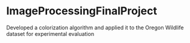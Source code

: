 # ImageProcessingFinalProject
Developed a colorization algorithm and applied it to the Oregon Wildlife dataset for experimental evaluation
